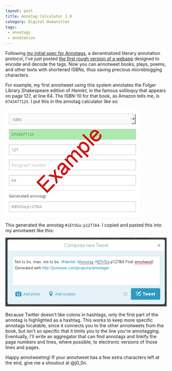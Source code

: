 ```yaml
---
layout: post
title: Annotag Calculator 1.0 
category: Digital Humanities
tags: 
 - annotags
 - annotation
---
```


Following [my initial spec for Annotags](/projects/annotags/about.html), a decentralized literary annotation protocol, I've just posted [the first rough version of a webapp](/projects/annotags/) designed to encode and decode the tags. Now you can annotweet books, plays, poems, and other texts with shortened ISBNs, thus saving precious microblogging characters. 

For example, my first annotweet using this system annotates the Folger Library Shakespeare edition of *Hamlet*, in the famous soliloquy that appears on page 127, at line 64. The ISBN-10 for that book, as Amazon tells me, is `074347712X`. I put this in the annotag calculator like so: 

![Annotag Calculator](/images/annotags/annotag-calc.png)

This generated the annotag `#iEtVGa:p127l64`. I copied and pasted this into my annotweet like this: 

![Annotweet](/images/annotags/first-annotweet.png)

Because Twitter doesn't like colons in hashtags, only the first part of the annotag is highlighted as a hashtag. This works to keep more specific annotags locatable, since it connects you to the other annotweets from the book, but isn't so specific that it limits you to the line you're annotagging. Eventually, I'll write an aggregator that can find annotags and linkify the page numbers and lines, where possible, to electronic versions of those lines and pages.  

Happy annotweeting! If your annotweet has a few extra characters left at the end, give me a shoutout at @j0_0n. 
